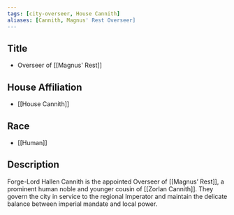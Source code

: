 ```yaml
---
tags: [city-overseer, House Cannith]
aliases: [Cannith, Magnus' Rest Overseer]
---
```


## Title
- Overseer of [[Magnus' Rest]]

## House Affiliation
- [[House Cannith]]

## Race
- [[Human]]

## Description
Forge-Lord Hallen Cannith is the appointed Overseer of [[Magnus’ Rest]], a prominent human noble and younger cousin of [[Zorlan Cannith]]. They govern the city in service to the regional Imperator and maintain the delicate balance between imperial mandate and local power.
